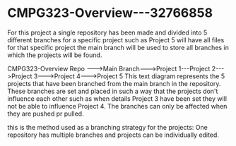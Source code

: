 # CMPG323-Overview---32766858


For this project a single repository has been made and divided into 5 different branches for a specific project such as Project 5 will have all files for that specific project the main branch will be used to store all branches in which the projects will be found.

CMPG323-Overview Repo --->Main Branch--->Project 1---Project 2--->Project 3--->Project 4--->Project 5
This text diagram represents the 5 projects that have been branched from the main branch in the repository. These branches are set and placed in such a way that the projects don't influence each other such as when details Project 3 have been set they will not be able to influence Project 4. The branches can only be affected when they are pushed pr pulled.


this is the method used as a branching strategy for the projects:
One repository has multiple branches and projects can be individually edited. 
